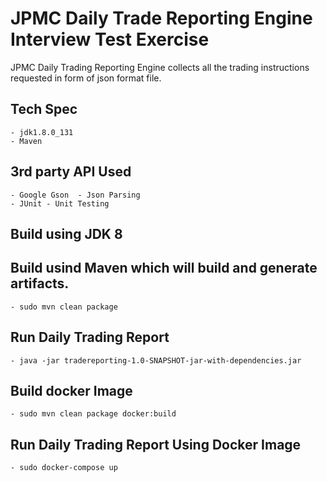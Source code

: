 # JPMC Daily Trade Reporting Engine Interview Test Exercise

JPMC Daily Trading Reporting Engine collects all the trading instructions requested in form of json format file.

## Tech Spec
    - jdk1.8.0_131
    - Maven

## 3rd party API Used
    - Google Gson  - Json Parsing
    - JUnit - Unit Testing

## Build using JDK 8

## Build usind Maven which will build and generate artifacts.

    - sudo mvn clean package

## Run Daily Trading Report

    - java -jar tradereporting-1.0-SNAPSHOT-jar-with-dependencies.jar

## Build docker Image

    - sudo mvn clean package docker:build
    
## Run Daily Trading Report Using Docker Image

    - sudo docker-compose up
    


